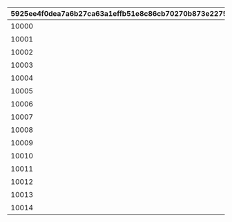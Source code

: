 |5925ee4f0dea7a6b27ca63a1effb51e8c86cb70270b873e227589f9449e07b71|ee45a9c99b16df8b1c533b910b431513b4890e28cbd330e5896b7c78a5862631|b6a83862aaaa2cb502b0c1a576f2527665583c76823b70b91d5b234380aa1290|b63050e32b263de3f003b31f3db92d51b05b5e4eeee6a6feca7444616d4abbbf|
| --- | --- | --- | --- |
|10000|1st Anniversary スペシャルログインボーナス|2019/03/01 4:59:59|2019/02/15 5:00:00|
|10001|GW スペシャルログインボーナス|2019/05/07 4:59:59|2019/04/27 5:00:00|
|10002|1.5Year Anniversary スペシャルログインボーナス|2019/09/01 4:59:59|2019/08/15 5:00:00|
|10003|2nd Anniversary スペシャルログインボーナス|2020/03/01 4:59:59|2020/02/15 5:00:00|
|10004|2.5 Year Anniversary スペシャルログインボーナス|2020/09/01 4:59:59|2020/08/15 5:00:00|
|10005|3rd Anniversary スペシャルログインボーナス|2021/03/01 4:59:59|2021/02/15 5:00:00|
|10006|3.5 Year Anniversary スペシャルログインボーナス|2021/09/01 4:59:59|2021/08/15 5:00:00|
|10007|4th Anniversary スペシャルログインボーナス|2022/03/01 4:59:59|2022/02/15 5:00:00|
|10008|4.5 Year Anniversary スペシャルログインボーナス|2022/09/01 4:59:59|2022/08/15 5:00:00|
|10009|5th Anniversary スペシャルログインボーナス|2023/03/01 4:59:59|2023/02/15 5:00:00|
|10010|5.5 Year Anniversary スペシャルログインボーナス|2023/09/01 4:59:59|2023/08/15 5:00:00|
|10011|6th Anniversary スペシャルログインボーナス|2024/03/01 4:59:59|2024/02/15 5:00:00|
|10012|6.5 Year Anniversary スペシャルログインボーナス|2024/09/01 4:59:59|2024/08/15 5:00:00|
|10013|7th Year Anniversary スペシャルログインボーナス|2025/03/01 4:59:59|2025/02/15 5:00:00|
|10014|7.5 Year Anniversary スペシャルログインボーナス|2025/09/01 4:59:59|2025/08/15 5:00:00|
